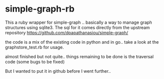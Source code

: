 # simple-graph-rb

This a ruby wrapper for simple-graph .. basically a way to manage graph structures using sqlite3.
The sql for it comes directly from the upstream repository 
https://github.com/dpapathanasiou/simple-graph/ 

the code is a mix of the existing code in python and in go..
take a look at the graphstore_test.rb for usage.

almost finished but not quite..
things remaining to be done is the traversal code (some bugs to be fixed)

But I wanted to put it in github before I went further..


